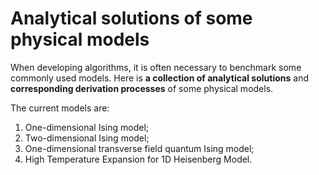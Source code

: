 # Analytical solutions of some physical models

When developing algorithms, it is often necessary to benchmark some commonly used models. Here is **a collection of analytical solutions** and **corresponding derivation processes** of some physical models.

The current models are:
1. One-dimensional Ising model;
2. Two-dimensional Ising model;
3. One-dimensional transverse field quantum Ising model;
4. High Temperature Expansion for 1D Heisenberg Model.
